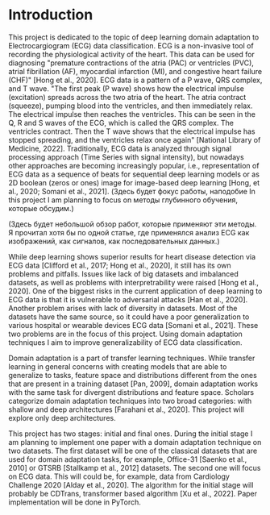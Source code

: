 # Introduction

This project is dedicated to the topic of deep learning domain adaptation to Electrocargiogram (ECG) data classification. ECG is a non-invasive tool of recording the physiological activity of the heart. This data can be used for diagnosing "premature contractions of the atria (PAC) or ventricles (PVC), atrial fibrillation (AF), myocardial infarction (MI), and congestive heart failure (CHF)" [Hong et al., 2020]. ECG data is a pattern of a P wave, QRS complex, and T wave. "The first peak (P wave) shows how the electrical impulse (excitation) spreads across the two atria of the heart. The atria contract (squeeze), pumping blood into the ventricles, and then immediately relax. The electrical impulse then reaches the ventricles. This can be seen in the Q, R and S waves of the ECG, which is called the QRS complex. The ventricles contract. Then the T wave shows that the electrical impulse has stopped spreading, and the ventricles relax once again" [National Library of Medicine, 2022]. Traditionally, ECG data is analyzed through signal processing approach (Time Series with signal intensity), but nowadays other approaches are becoming increasingly popular, i.e., representation of ECG data as a sequence of beats for sequential deep learning models or as 2D boolean (zeros or ones) image for image-based deep learning [Hong, et al., 2020; Somani et al., 2021]. (Здесь будет фокус работы, наподобие In this project I am planning to focus on методы глубинного обучения, которые обсудим.)

(Здесь будет небольшой обзор работ, которые применяют эти методы. Я прочитал хотя бы по одной статье, где применялся анализ ECG как изображений, как сигналов, как последовательных данных.)

While deep learning shows superior results for heart disease detection via ECG data [Clifford et al., 2017; Hong et al., 2020], it still has its own problems and pitfalls. Issues like lack of big datasets and imbalanced datasets, as well as problems with interpretrability were raised [Hong et al., 2020]. One of the biggest risks in the current application of deep learning to ECG data is that it is vulnerable to adversarial attacks [Han et al., 2020]. Another problem arises with lack of diversity in datasets. Most of the datasets have the same source, so it could have a poor generalization to various hospital or wearable devices ECG data [Somani et al., 2021]. These two problems are in the focus of this project. Using domain adaptation techniques I aim to improve generalizability of ECG data classification.

Domain adaptation is a part of transfer learning techniques. While transfer learning in general concerns with creating models that are able to generalize to tasks, feature space and distributions different from the ones that are present in a training dataset [Pan, 2009], domain adaptation works with the same task for divergent distributions and feature space. Scholars categorize domain adaptation techniques into two broad categories: with shallow and deep architectures [Farahani et al., 2020]. This project will explore only deep architectures.

This project has two stages: initial and final ones. During the initial stage I am planning to implement one paper with a domain adaptation technique on two datasets. The first dataset will be one of the classical datasets that are used for domain adaptation tasks, for example, Office-31 [Saenko et al., 2010] or GTSRB [Stallkamp et al., 2012] datasets. The second one will focus on ECG data. This will could be, for example, data from Cardiology Challenge 2020 [Alday et al., 2020]. The algorithm for the initial stage will probably be CDTrans, transformer based algorithm [Xu et al., 2022]. Paper implementation will be done in PyTorch.